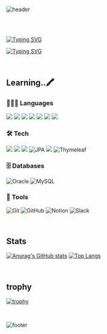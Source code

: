 
![header](https://capsule-render.vercel.app/api?type=Rounded&color=timeGradient&height=220&section=header&text=ChoiMari's-nl-GitHub%20Space&fontSize=70&animation=twinkling&rotate=-3&stroke=FFFFFF&strokeWidth=5)

<br><br>

[![Typing SVG](https://readme-typing-svg.demolab.com?font=Comic+Relief&size=30&duration=3000&pause=800&color=F79831FF&width=435&lines=🐰+Hi+there!;I'm+Choi+Mari🥕)](https://git.io/typing-svg)

[![Typing SVG](https://readme-typing-svg.demolab.com?font=Comic+Relief&pause=1000&color=F79560&width=435&lines=Welcome+to+my+little+corner+of+the+web)](https://git.io/typing-svg)

<br>

## Learning..🖍️
### 👩🏻‍💻 Languages
<img src="https://img.shields.io/badge/java-%23007396.svg?&style=flat&logo=java&logoColor=white" /> <img src="https://img.shields.io/badge/html5-%23E34F26.svg?&style=flat&logo=html5&logoColor=white" /> <img src="https://img.shields.io/badge/css3-%231572B6.svg?&style=flat&logo=css3&logoColor=white" /> <img src="https://img.shields.io/badge/javascript-%23F7DF1E.svg?&style=flat&logo=javascript&logoColor=black" /> <img src="https://img.shields.io/badge/c-%23A8B9CC.svg?&style=flat&logo=c&logoColor=black" /> <img src="https://img.shields.io/badge/c%2B%2B-%2300599C.svg?&style=flat&logo=c%2B%2B&logoColor=white" /> <img src="https://img.shields.io/badge/c%23-%23239120.svg?style=flat&logo=c-sharp&logoColor=white"/>

### 🛠️ Tech
<img src="https://img.shields.io/badge/Spring-6DB33F?style=flat&logo=Spring&logoColor=white"/> <img src="https://img.shields.io/badge/Spring Boot-6DB33F?style=flat&logo=springboot&logoColor=white"/>
<img src="https://img.shields.io/badge/MyBatis-000000?style=flat&logo=MyBatis&logoColor=white"/> ![JPA](https://img.shields.io/badge/JAP-2C3E50?style=flat&logoColor=#2C3E50) <img src="https://img.shields.io/badge/Hibernate-59666C?style=flat&logo=Hibernate&logoColor=white"/> ![Thymeleaf](https://img.shields.io/badge/Thymeleaf-005F0F?style=flat&logoColor=#005F0F)

### 🗄️ Databases
![Oracle](https://img.shields.io/badge/Oracle-F80000?style=flat&logoColor=#F80000) ![MySQL](https://img.shields.io/badge/MySQL-4479A1?style=flat&logoColor=#4479A1)  

### 🧰 Tools   
![Git](https://img.shields.io/badge/Git-F05032?style=flat&logoColor=#F05032) ![GitHub](https://img.shields.io/badge/GitHub-181717?style=flat&logoColor=#181717) ![Notion](https://img.shields.io/badge/Notion-000000?style=flat&logoColor=#000000) ![Slack](https://img.shields.io/badge/Slack-4A154B?style=flat&logoColor=#4A154B)

<br>

## Stats
[![Anurag's GitHub stats](https://github-readme-stats.vercel.app/api?username=ChoiMari&show_icons=true&theme=solarized-light&locale=kr&border_radius=10&line_height=28)](https://github.com/anuraghazra/github-readme-stats) 
[![Top Langs](https://github-readme-stats.vercel.app/api/top-langs/?username=ChoiMari&langs_count=10&layout=compact&theme=solarized-light&locale=kr&border_radius=10)](https://github.com/anuraghazra/github-readme-stats)

<br>

## trophy
[![trophy](https://github-profile-trophy.vercel.app/?username=ChoiMari&theme=flat)](https://github.com/ryo-ma/github-profile-trophy)

<br>

![footer](https://capsule-render.vercel.app/api?type=blur&color=timeAuto&height=280&section=footer&text=Thanks%20for%20visiting%20my%20GitHub!&fontSize=50)
